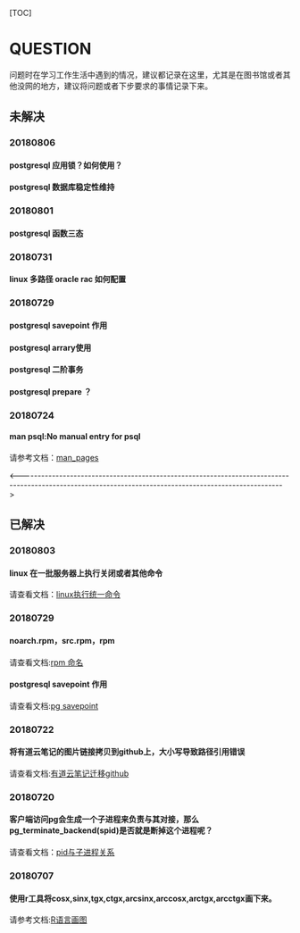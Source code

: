 [TOC]

# QUESTION

​	问题时在学习工作生活中遇到的情况，建议都记录在这里，尤其是在图书馆或者其他没网的地方，建议将问题或者下步要求的事情记录下来。



## 未解决



### 20180806 

#### postgresql 应用锁？如何使用？

#### postgresql 数据库稳定性维持







### 20180801

#### postgresql  函数三态



### 20180731

#### linux 多路径 oracle rac 如何配置



### 20180729

#### postgresql savepoint 作用

#### postgresql arrary使用

#### postgresql 二阶事务 

#### postgresql prepare ？



### 20180724

#### man psql:No manual entry for psql

请参考文档：[man_pages](20180724/man_psql_no_manual_entry_for_psql.md)







<------------------------------------------------------------------------------------------------------------------------------------------------------->











## 已解决

### 20180803

#### linux 在一批服务器上执行关闭或者其他命令

请查看文档：[linux执行统一命令](20180803/LINUX_关闭_一批服务器.md)





### 20180729

#### noarch.rpm，src.rpm，rpm

请查看文档:[rpm 命名](20180729/rpm_noarch.rpm_src.rpm)

#### postgresql savepoint 作用

请查看文档:[pg savepoint](20180806/postgresql_savepoint.md)





### 20180722

#### 将有道云笔记的图片链接拷贝到github上，大小写导致路径引用错误

请查看文档:[有道云笔记迁移github](20180805/解决有道云笔记迁移github上的图片链接问题.md)



### 20180720

#### 客户端访问pg会生成一个子进程来负责与其对接，那么pg_terminate_backend(spid)是否就是断掉这个进程呢？

请查看文档：[pid与子进程关系](20180720/PG_TERMINATE_BACKEND_子进程关系.md)



### 20180707

#### 使用r工具将cosx,sinx,tgx,ctgx,arcsinx,arccosx,arctgx,arcctgx画下来。

请参考文档:[R语言画图](20180707/R语言_sin(x)图像.md)









